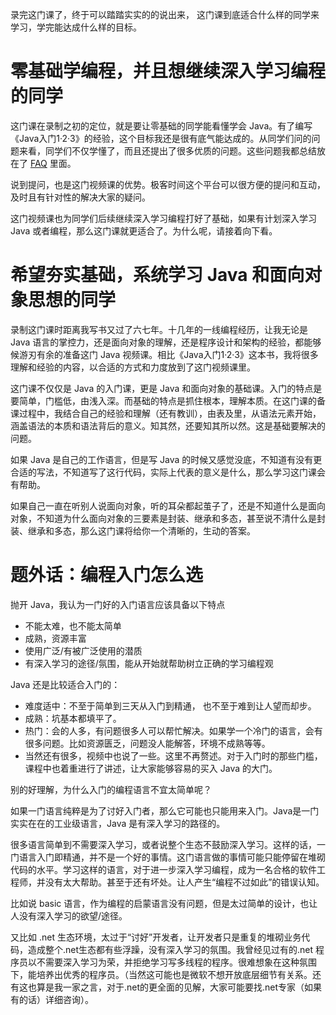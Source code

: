 
录完这门课了，终于可以踏踏实实的的说出来， 这门课到底适合什么样的同学来学习，学完能达成什么样的目标。


# 零基础学编程，并且想继续深入学习编程的同学

这门课在录制之初的定位，就是要让零基础的同学能看懂学会 Java。有了编写《Java入门1·2·3》的经验，这个目标我还是很有底气能达成的。从同学们问的问题来看，同学们不仅学懂了，而且还提出了很多优质的问题。这些问题我都总结放在了 [FAQ](/FAQ) 里面。

说到提问，也是这门视频课的优势。极客时间这个平台可以很方便的提问和互动，及时且有针对性的解决大家的疑问。

这门视频课也为同学们后续继续深入学习编程打好了基础，如果有计划深入学习 Java 或者编程，那么这门课就更适合了。为什么呢，请接着向下看。

# 希望夯实基础，系统学习 Java 和面向对象思想的同学

录制这门课时距离我写书又过了六七年。十几年的一线编程经历，让我无论是 Java 语言的掌控力，还是面向对象的理解，还是程序设计和架构的经验，都能够候游刃有余的准备这门 Java 视频课。相比《Java入门1·2·3》这本书，我将很多理解和经验的内容，以合适的方式和力度放到了这门视频课里。

这门课不仅仅是 Java 的入门课，更是 Java 和面向对象的基础课。入门的特点是要简单，门槛低，由浅入深。而基础的特点是抓住根本，理解本质。在这门课的备课过程中，我结合自己的经验和理解（还有教训），由表及里，从语法元素开始，涵盖语法的本质和语法背后的意义。知其然，还要知其所以然。这是基础要解决的问题。

如果 Java 是自己的工作语言，但是写 Java 的时候又感觉没底，不知道有没有更合适的写法，不知道写了这行代码，实际上代表的意义是什么，那么学习这门课会有帮助。

如果自己一直在听别人说面向对象，听的耳朵都起茧子了，还是不知道什么是面向对象，不知道为什么面向对象的三要素是封装、继承和多态，甚至说不清什么是封装、继承和多态，那么这门课将给你一个清晰的，生动的答案。


# 题外话：编程入门怎么选

抛开 Java，我认为一门好的入门语言应该具备以下特点

 - 不能太难，也不能太简单
 - 成熟，资源丰富
 - 使用广泛/有被广泛使用的潜质
 - 有深入学习的途径/氛围，能从开始就帮助树立正确的学习编程观


Java 还是比较适合入门的：

 - 难度适中：不至于简单到三天从入门到精通， 也不至于难到让人望而却步。
 - 成熟：坑基本都填平了。
 - 热门：会的人多，有问题很多人可以帮忙解决。如果学一个冷门的语言，会有很多问题。比如资源匮乏，问题没人能解答，环境不成熟等等。
 - 当然还有很多，视频中也说了一些。这里不再赘述。对于入门时的那些门槛，课程中也着重进行了讲述，让大家能够容易的买入 Java 的大门。

别的好理解，为什么入门的编程语言不宜太简单呢？

如果一门语言纯粹是为了讨好入门者，那么它可能也只能用来入门。Java是一门实实在在的工业级语言，Java 是有深入学习的路径的。 

很多语言简单到不需要深入学习，或者说整个生态不鼓励深入学习。这样的话，一门语言入门即精通，并不是一个好的事情。这门语言做的事情可能只能停留在堆砌代码的水平。学习这样的语言，对于进一步深入学习编程，成为一名合格的软件工程师，并没有太大帮助。甚至于还有坏处。让人产生“编程不过如此”的错误认知。

比如说 basic 语言，作为编程的启蒙语言没有问题，但是太过简单的设计，也让人没有深入学习的欲望/途径。

又比如 .net 生态环境，太过于“讨好”开发者，让开发者只是重复的堆砌业务代码，造成整个.net生态都有些浮躁，没有深入学习的氛围。我曾经见过有的.net 程序员以不需要深入学习为荣，并拒绝学习写多线程的程序。很难想象在这种氛围下，能培养出优秀的程序员。（当然这可能也是微软不想开放底层细节有关系。还有这也算是我一家之言，对于.net的更全面的见解，大家可能要找.net专家（如果有的话）详细咨询）。

